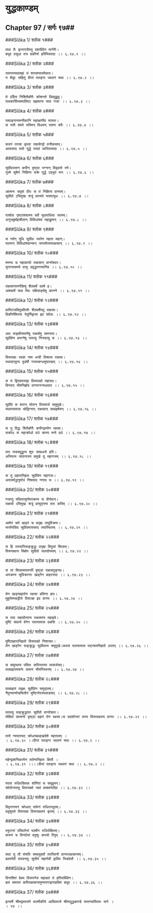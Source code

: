 युद्धकाण्डम्
===============================


## Chapter 97  / सर्गः ९७##


###Slōka 1/ श्लोक १###


    तथा तैः कृत्तगात्रैस्तु दशग्रीवेण मार्गणैः।
    बभूव वसुधा तत्र प्रकीर्णा हरिभिस्तदा ।। ६.९७.१ ।।


###Slōka 2/ श्लोक २###


    रावणस्याप्रसह्यं तं शरसम्पातमेकतः।
    न शेकुः सहितुं दीप्तं पतङ्गा ज्वलनं यथा ।। ६.९७.२ ।।


###Slōka 3/ श्लोक ३###


    ते ऽर्दिता निशितैर्बाणैः क्रोशन्तो विप्रदुद्रुवुः।
    पावकार्चिस्समाविष्टा दह्यमाना यथा गजाः ।। ६.९७.३ ।।


###Slōka 4/ श्लोक ४###


    प्लवङ्गानामनीकानि महाभ्राणीव मारुतः।
    स ययौ समरे तस्मिन् विधमन् रावणः शरैः ।। ६.९७.४ ।।


###Slōka 5/ श्लोक ५###


    कदनं तरसा कृत्वा राक्षसेन्द्रो वनौकसाम्।
    आससाद ततो युद्धे राघवं त्वरितस्तदा ।। ६.९७.५ ।।


###Slōka 6/ श्लोक ६###


    सुग्रीवस्तान् कपीन् दृष्ट्वा भग्नान् विद्रवतो रणे।
    गुल्मे सुषेणं निक्षिप्य चक्रे युद्धे ऽद्भुतं मनः ।। ६.९७.६ ।।


###Slōka 7/ श्लोक ७###


    आत्मनः सदृशं वीरः स तं निक्षिप्य वानरम्।
    सुग्रीवो ऽभिमुखः शत्रुं प्रतस्थे पादपायुधः ।। ६.९७.७ ।।


###Slōka 8/ श्लोक ८###


    पार्श्वतः पृष्टतश्चास्य सर्वे यूथपाधिपाः स्वयम्।
    अनुजह्रुर्महाशैलान् विविधांश्च महाद्रुमान् ।। ६.९७.८ ।।


###Slōka 9/ श्लोक ९###


    स नर्दन् युधि सुग्रीवः स्वरेण महता महान्।
    पातयन् विविधांश्चान्यान् जगामोत्तमराक्षसान् ।। ६.९७.९ ।।


###Slōka 10/ श्लोक १०###


    ममन्थ च महाकायो राक्षसान् वानरेश्वरः।
    युगान्तसमये वायुः प्रवृद्धानगमानिव ।। ६.९७.१० ।।


###Slōka 11/ श्लोक ११###


    राक्षसानामनीकेषु शैलवर्षं ववर्ष ह।
    अश्मवर्षं यथा मेघः पक्षिसङ्घेषु कानने ।। ६.९७.११ ।।


###Slōka 12/ श्लोक १२###


    कपिराजविमुक्तैस्तैः शैलवर्षैस्तु राक्षसाः।
    विकीर्णशिरसः पेतुर्निकृत्ता इव पर्वताः ।। ६.९७.१२ ।।


###Slōka 13/ श्लोक १३###


    अथ सङ्क्षीयमाणेषु राक्षसेषु समन्ततः।
    सुग्रीवेण प्रभग्नेषु पतत्सु निनदत्सु च ।। ६.९७.१३ ।।


###Slōka 14/ श्लोक १४###


    विरूपाक्षः स्वकं नाम धन्वी विश्राव्य राक्षसः।
    रथादाप्लुत्य दुर्धर्षो गजस्कन्धमुपारुहत् ।। ६.९७.१४ ।।


###Slōka 15/ श्लोक १५###


    स तं द्विरदमारुह्य विरूपाक्षो महारथः।
    विनदन् भीमनिर्ह्रादं वानरानभ्यधावत ।। ६.९७.१५ ।।


###Slōka 16/ श्लोक १६###


    सुग्रीवे स शरान् घोरान् विससर्ज चमूमुखे।
    स्थापयामास चोद्विग्नान् राक्षसान् सम्प्रहर्षयन् ।। ६.९७.१६ ।।


###Slōka 17/ श्लोक १७###


    स तु विद्धः शितैर्बाणैः कपीन्द्रस्तेन रक्षसा।
    चक्रोध स महाक्रोधो वधे चास्य मनो दधे ।। ६.९७.१७ ।।


###Slōka 18/ श्लोक १८###


    ततः पादपमुद्धृत्य शूरः सम्प्रधनो हरिः।
    अभिपत्य जघानास्य प्रमुखे तु महागजम् ।। ६.९७.१८ ।।


###Slōka 19/ श्लोक १९###


    स तु प्रहाराभिहतः सुग्रीवेण महागजः।
    अपासर्पद्धनुर्मात्रं निषसाद ननाद च ।। ६.९७.१९ ।।


###Slōka 20/ श्लोक २०###


    गजात्तु मथितात्तूर्णमपक्रम्य स वीर्यवान्।
    राक्षसो ऽभिमुखः शत्रुं प्रत्युद्गम्य ततः कपिम् ।। ६.९७.२० ।।


###Slōka 21/ श्लोक २१###


    आर्षभं चर्म खड्गं च प्रगृह्य लघुविक्रमः।
    भर्त्सयन्निव सुग्रीवमाससाद व्यवस्थितम् ।। ६.९७.२१ ।।


###Slōka 22/ श्लोक २२###


    स हि तस्याभिसङ्क्रुद्धः प्रगृह्य विपुलां शिलाम्।
    विरूपाक्षाय चिक्षेप सुग्रीवो जलदोपमाम् ।। ६.९७.२२ ।।


###Slōka 23/ श्लोक २३###


    स तां शिलामापतन्तीं दृष्ट्वा राक्षसपुङ्गवः।
    अपक्रम्य सुविक्रान्तः खड्गेन प्राहरत्तदा ।। ६.९७.२३ ।।


###Slōka 24/ श्लोक २४###


    तेन खड्गप्रहारेण रक्षसा बलिना हतः।
    मुहूर्तमभवद्वीरो विसञ्ज्ञ इव वानरः ।। ६.९७.२४ ।।


###Slōka 25/ श्लोक २५###


    स तदा सहसोत्पत्य राक्षसस्य महाहवे।
    मुष्टिं संवर्त्य वेगेन पातयामास वक्षसि ।। ६.९७.२५ ।।


###Slōka 26/ श्लोक २६###


    मुष्टिप्रहाराभिहतो विरूपाक्षो निशाचरः।
    तेन खड्गेन सङ्क्रुद्धः सुग्रीवस्य चमूमुखे।कवचं पातयामास पद्भ्यामभिहतो ऽपतत् ।। ६.९७.२६ ।।


###Slōka 27/ श्लोक २७###


    स समुत्थाय पतितः कपिस्तस्य व्यसर्जयत्।
    तलप्रहारमशनेः समानं भीमनिस्वनम् ।। ६.९७.२७ ।।


###Slōka 28/ श्लोक २८###


    तलप्रहारं तद्रक्षः सुग्रीवेण समुद्यतम्।
    नैपुण्यान्मोचयित्वैनं मुष्टिनोरस्यताडयत् ।। ६.९७.२८ ।।


###Slōka 29/ श्लोक २९###


    ततस्तु सङ्क्रुद्धतरः सुग्रीवो वानरेश्वरः।
    मोक्षितं चात्मनो दृष्ट्वा प्रहारं तेन रक्षसा।स ददर्शान्तरं तस्य विरूपाक्षस्य वानरः ।। ६.९७.२९ ।।


###Slōka 30/ श्लोक ३०###


    ततो न्यपातयत् क्रोधाच्छङ्खदेशे महत्तलम् ।
    । ६.९७.३० ।।दीप्तं पतङ्गा ज्वलनं यथा ।। ६.९७.२ ।।


###Slōka 31/ श्लोक ३१###


    महेन्द्राशनिकल्पेन तलेनाभिहतः क्षितौ ।
    । ६.९७.३१ ।।।।दीप्तं पतङ्गा ज्वलनं यथा ।। ६.९७.२ ।।


###Slōka 32/ श्लोक ३२###


    पपात रुधिरक्लिन्नः शोणितं च समुद्वमन्।
    स्रोतोभ्यस्तु विरूपाक्षो जलं प्रस्रवणादिव ।। ६.९७.३२ ।।


###Slōka 33/ श्लोक ३३###


    विवृत्तनयनं क्रोधात् सफेनं रुधिराप्लुतम्।
    ददृशुस्ते विरूपाक्षं विरूपाक्षतरं कृतम् ।। ६.९७.३३ ।।


###Slōka 34/ श्लोक ३४###


    स्फुरन्तं परिवर्तन्तं पार्श्वेन रुधिरोक्षितम्।
    करुणं च विनर्दन्तं ददृशुः कपयो रिपुम् ।। ६.९७.३४ ।।


###Slōka 35/ श्लोक ३५###


    तथा तु तौ संयति सम्प्रयुक्तौ तरस्विनौ वानरराक्षसानाम्।
    बलार्णवौ सस्वनतुः सुभीमं महार्णवौ द्वाविव भिन्नवेलौ ।। ६.९७.३५ ।।


###Slōka 36/ श्लोक ३६###


    विनाशितं प्रेक्ष्य विरूपनेत्रं महाबलं तं हरिपार्थिवेन।
    बलं समस्तं कपिराक्षसानामुन्मत्तगङ्गाप्रतिमं बभूव ।। ६.९७.३६ ।।


###Slōka 37/ श्लोक ३७###


    इत्यार्षे श्रीमद्रामायणे वाल्मीकीये आदिकाव्ये श्रीमद्युद्धकाण्डे सप्तनवतितमः सर्गः ।
    । ९७ ।।


